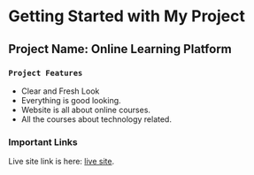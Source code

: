 # Getting Started with My Project


## Project Name: Online Learning Platform


### `Project Features`
- Clear and Fresh Look
- Everything is good looking.
- Website is all about online courses.
- All the courses about technology related.


### Important Links

Live site link is here: [live site]().








